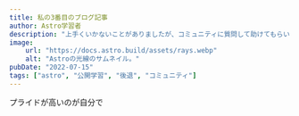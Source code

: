 ```yaml
---
title: 私の3番目のブログ記事
author: Astro学習者
description: "上手くいかないことがありましたが、コミュニティに質問して助けてもらいました！"
image:
    url: "https://docs.astro.build/assets/rays.webp"
    alt: "Astroの光線のサムネイル。"
pubDate: "2022-07-15"
tags: ["astro", "公開学習", "後退", "コミュニティ"]
---
```

プライドが高いのが自分で